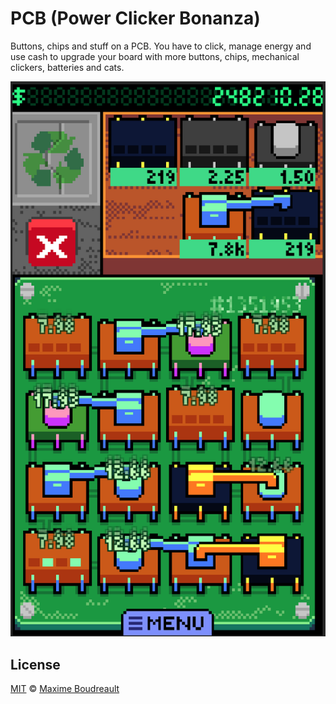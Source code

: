 # PCB (Power Clicker Bonanza)

Buttons, chips and stuff on a PCB. You have to click, manage energy and use cash to upgrade your board with more buttons, chips, mechanical clickers, batteries and cats.

![PCB Screenshot](/Docs/game-screenshot.png)

## License

[MIT](/LICENSE) © [Maxime Boudreault](https://github.com/lebodro)

